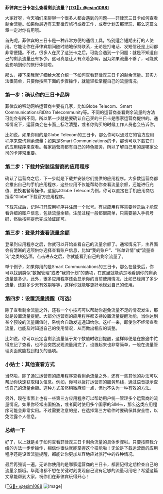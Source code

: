 **菲律宾三日卡怎么查看剩余流量？[[TG💪+ @esim1088](https://t.me/s/esim1088)]**

大家好呀，今天咱们来聊聊一个很多人都会遇到的问题——菲律宾三日卡如何查看剩余流量。如果你最近有去菲律宾旅行或者工作，或者计划去那里玩，那么这篇文章一定对你有用哦。

首先呢，菲律宾的三日卡是一种非常方便的通信工具，特别适合短期出行的人使用。它能让你在菲律宾期间随时随地保持联系，无论是打电话、发短信还是上网都非常便捷。不过，很多人在买了这张卡之后，可能会遇到一个问题：就是不知道自己的剩余流量还有多少。这可真是让人有点着急啊，因为如果流量不够了，可能就会影响到你的旅行体验啦。

那么，接下来我就详细给大家介绍一下如何查看菲律宾三日卡的剩余流量。其实方法很简单，只要你按照下面的步骤操作，就能轻松掌握自己的流量情况。

### 第一步：确认你的三日卡品牌

菲律宾的移动网络运营商主要有几家，比如Globe Telecom、Smart Communications和Dito Telecommunity等。不同的运营商查看剩余流量的方法可能会有所不同，所以第一步就是要确认自己买的三日卡是哪家运营商提供的。通常情况下，运营商会在卡面上标注清楚，或者你购买的时候工作人员也会告诉你。

比如说，如果你用的是Globe Telecom的三日卡，那么你可以通过它的官方应用程序来查询剩余流量；如果是Smart Communications的卡，那也可以下载它们的应用程序来查看。每家运营商都有自己的特色服务，所以了解自己用的是哪家公司的卡非常重要。

### 第二步：下载并安装运营商的应用程序

确认了运营商之后，下一步就是下载并安装它们提供的应用程序。大多数运营商都会推出自己的手机应用程序，这些应用不仅能帮助你查看流量余额，还能进行充值、更换套餐等操作。这里以Globe Telecom为例，你可以直接在手机应用商店搜索“Globe”下载官方应用程序。

下载完成后，记得打开应用程序并注册一个账号。有些应用程序需要登录后才能查看详细的账户信息，包括流量余额。注册过程一般都很简单，只需要输入手机号码，然后按照提示完成验证即可。

### 第三步：登录并查看流量余额

登录到应用程序之后，你就可以开始查看自己的流量余额了。通常情况下，主界面会有清晰的选项供你选择查看账户信息，比如“我的账户”、“账单详情”或“流量查询”之类的选项。点击进去之后，你就能看到自己的剩余流量了。

举个例子，如果你用的是Smart Communications的三日卡，那么在登录后，你可以找到类似“数据管理”或者“我的计划”的选项，在这里就能清楚地看到你的剩余流量是多少。此外，很多应用程序还会显示你的当前使用情况，比如已经用了多少流量、还剩多少天有效期等等，这样你就能够更好地规划自己的使用。

### 第四步：设置流量提醒（可选）

除了查看剩余流量之外，还有一个小技巧可以帮助你避免流量不足的情况发生，那就是设置流量提醒。大部分运营商的应用程序都支持设置流量提醒功能，当你达到某个预设的流量阈值时，系统会自动发送通知给你。这样一来，即使你不经常查看流量，也能及时知道自己的使用情况，从而做出相应的调整。

比如说，你可以设定当剩余流量低于某个数值时收到提醒，这样即便是在旅途中忙得忘记了查看，也不会突然发现流量用完了。设置起来也非常简单，一般在流量管理页面就能找到相关的选项。

### 小贴士：其他查看方式

当然啦，除了通过运营商的应用程序查看剩余流量之外，还有一些其他的办法可以帮助你快速获取相关信息。例如，你可以拨打运营商的服务热线，通过语音提示查询自己的流量余额。这种方式虽然稍微麻烦一点，但也不失为一种有效的方法。

另外，现在市面上也有一些第三方应用程序可以帮助用户统一管理多个运营商的流量情况。如果你经常出国旅游，或者同时使用多个国家的SIM卡，那么这类应用程序可能会非常实用。不过需要注意的是，在选择第三方软件时要确保其安全性，以免泄露个人信息。

### 总结一下

好了，以上就是关于如何查看菲律宾三日卡剩余流量的具体步骤啦。只要按照我介绍的方法一步步操作，相信你很快就能掌握这个技能啦！无论是下载运营商的应用程序还是设置流量提醒，都能让你更加从容地应对旅行中的各种情况。

最后再强调一遍，无论你使用的是哪家运营商的三日卡，都要记得定期检查自己的流量余额哦。毕竟谁都不想在关键时刻发现自己没有足够的流量可用吧？希望这篇文章能帮到大家，祝你们在菲律宾玩得开心！

[[TG💪+ @esim1088](https://t.me/s/esim1088) ![Image](https://i.postimg.cc/4NQfJmqS/Snipaste-2025-05-13-00-14-12.png)]